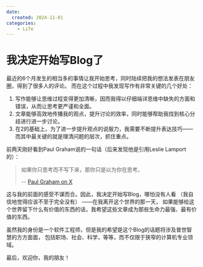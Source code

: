 ```yaml
---
date:
  created: 2024-11-01
categories:
    - Life
---
```


# 我决定开始写Blog了
最近的6个月发生的相当多的事情让我开始思考，同时陆续把我的想法发表在朋友圈，得到了很多人的评论。
而在这个过程中我发现写作有非常关键的几个好处：

1. 写作能够让思维过程变得更加清晰，因而我得以仔细端详思维中缺失的方面和错误，从而让思考更严谨和全面。
2. 文章能够高效地传播我的观点，提升讨论的效率，同时能够帮助我找到核心分歧进行进一步讨论。
3. 在2的基础上，为了进一步提升观点的说服力，我需要不断提升表达技巧——而其中最关键的就是理清问题的层次，抓住重点。

前两天刚好看到Paul Graham说的一句话（后来发现他是引用Leslie Lamport的）：

> 如果你只思考而不写下来，那你只是以为你在思考。
>
> -- [Paul Graham on X](https://x.com/paulg/status/1528288106734141440?lang=en)

这与我的前面的感受不谋而合。因此，我决定开始写Blog，哪怕没有人看
（我自信地觉得应该不至于完全没有）
——在我离开这个世界的那一天，
如果能够给这个世界留下什么有价值的东西的话，我希望这些文章成为那些生命力最强、最有价值的东西。

虽然我的身份是一个软件工程师，但是我的希望是这个Blog的话题将涉及普世智慧的方方面面，
包括职场、社会、科学，等等，而不仅限于狭窄的计算机专业领域。

最后，欢迎你，我的朋友！


